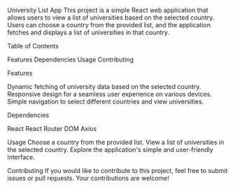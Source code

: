 University List App
This project is a simple React web application that allows users to view a list of universities based on the selected country. Users can choose a country from the provided list, and the application fetches and displays a list of universities in that country.

Table of Contents

Features
Dependencies
Usage
Contributing

Features

Dynamic fetching of university data based on the selected country.
Responsive design for a seamless user experience on various devices.
Simple navigation to select different countries and view universities.


Dependencies

React
React Router DOM
Axios


Usage
Choose a country from the provided list.
View a list of universities in the selected country.
Explore the application's simple and user-friendly interface.

Contributing
If you would like to contribute to this project, feel free to submit issues or pull requests. Your contributions are welcome!



